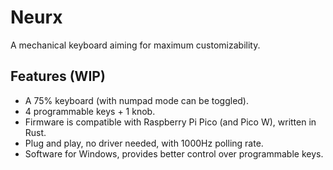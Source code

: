 # Neurx

A mechanical keyboard aiming for maximum customizability.

## Features (WIP)

- A 75% keyboard (with numpad mode can be toggled).
- 4 programmable keys + 1 knob.
- Firmware is compatible with Raspberry Pi Pico (and Pico W), written in Rust.
- Plug and play, no driver needed, with 1000Hz polling rate.
- Software for Windows, provides better control over programmable keys.
